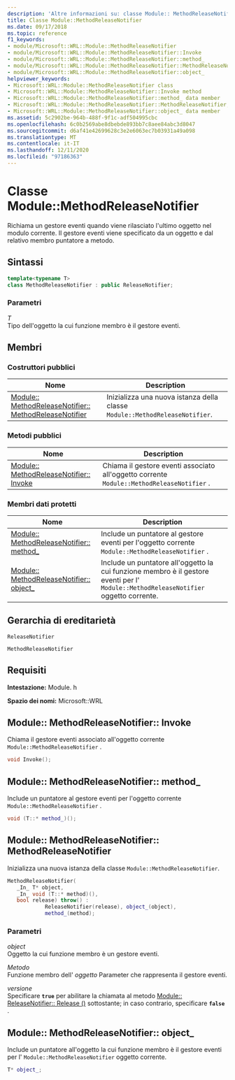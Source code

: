 ```yaml
---
description: 'Altre informazioni su: classe Module:: MethodReleaseNotifier'
title: Classe Module::MethodReleaseNotifier
ms.date: 09/17/2018
ms.topic: reference
f1_keywords:
- module/Microsoft::WRL::Module::MethodReleaseNotifier
- module/Microsoft::WRL::Module::MethodReleaseNotifier::Invoke
- module/Microsoft::WRL::Module::MethodReleaseNotifier::method_
- module/Microsoft::WRL::Module::MethodReleaseNotifier::MethodReleaseNotifier
- module/Microsoft::WRL::Module::MethodReleaseNotifier::object_
helpviewer_keywords:
- Microsoft::WRL::Module::MethodReleaseNotifier class
- Microsoft::WRL::Module::MethodReleaseNotifier::Invoke method
- Microsoft::WRL::Module::MethodReleaseNotifier::method_ data member
- Microsoft::WRL::Module::MethodReleaseNotifier::MethodReleaseNotifier, constructor
- Microsoft::WRL::Module::MethodReleaseNotifier::object_ data member
ms.assetid: 5c2902be-964b-488f-9f1c-adf504995cbc
ms.openlocfilehash: 6c0b2569abe8dbebde893bb7c8aee84abc3d8047
ms.sourcegitcommit: d6af41e42699628c3e2e6063ec7b03931a49a098
ms.translationtype: MT
ms.contentlocale: it-IT
ms.lasthandoff: 12/11/2020
ms.locfileid: "97186363"
---
```

# <a name="modulemethodreleasenotifier-class"></a>Classe Module::MethodReleaseNotifier

Richiama un gestore eventi quando viene rilasciato l'ultimo oggetto nel modulo corrente. Il gestore eventi viene specificato da un oggetto e dal relativo membro puntatore a metodo.

## <a name="syntax"></a>Sintassi

```cpp
template<typename T>
class MethodReleaseNotifier : public ReleaseNotifier;
```

### <a name="parameters"></a>Parametri

*T*<br/>
Tipo dell'oggetto la cui funzione membro è il gestore eventi.

## <a name="members"></a>Membri

### <a name="public-constructors"></a>Costruttori pubblici

Nome                                                                                                 | Description
---------------------------------------------------------------------------------------------------- | ------------------------------------------------------------------------
[Module:: MethodReleaseNotifier:: MethodReleaseNotifier](#methodreleasenotifier-methodreleasenotifier) | Inizializza una nuova istanza della classe `Module::MethodReleaseNotifier`.

### <a name="public-methods"></a>Metodi pubblici

Nome                                                                   | Description
---------------------------------------------------------------------- | -------------------------------------------------------------------------------------------
[Module:: MethodReleaseNotifier:: Invoke](#methodreleasenotifier-invoke) | Chiama il gestore eventi associato all'oggetto corrente `Module::MethodReleaseNotifier` .

### <a name="protected-data-members"></a>Membri dati protetti

Nome                                                                    | Description
----------------------------------------------------------------------- | --------------------------------------------------------------------------------------------------------------------------------
[Module:: MethodReleaseNotifier:: method_](#methodreleasenotifier-method) | Include un puntatore al gestore eventi per l'oggetto corrente `Module::MethodReleaseNotifier` .
[Module:: MethodReleaseNotifier:: object_](#methodreleasenotifier-object) | Include un puntatore all'oggetto la cui funzione membro è il gestore eventi per l' `Module::MethodReleaseNotifier` oggetto corrente.

## <a name="inheritance-hierarchy"></a>Gerarchia di ereditarietà

`ReleaseNotifier`

`MethodReleaseNotifier`

## <a name="requirements"></a>Requisiti

**Intestazione:** Module. h

**Spazio dei nomi:** Microsoft::WRL

## <a name="modulemethodreleasenotifierinvoke"></a><a name="methodreleasenotifier-invoke"></a> Module:: MethodReleaseNotifier:: Invoke

Chiama il gestore eventi associato all'oggetto corrente `Module::MethodReleaseNotifier` .

```cpp
void Invoke();
```

## <a name="modulemethodreleasenotifiermethod_"></a><a name="methodreleasenotifier-method"></a> Module:: MethodReleaseNotifier:: method_

Include un puntatore al gestore eventi per l'oggetto corrente `Module::MethodReleaseNotifier` .

```cpp
void (T::* method_)();
```

## <a name="modulemethodreleasenotifiermethodreleasenotifier"></a><a name="methodreleasenotifier-methodreleasenotifier"></a> Module:: MethodReleaseNotifier:: MethodReleaseNotifier

Inizializza una nuova istanza della classe `Module::MethodReleaseNotifier`.

```cpp
MethodReleaseNotifier(
   _In_ T* object,
   _In_ void (T::* method)(),
   bool release) throw() :
            ReleaseNotifier(release), object_(object),
            method_(method);
```

### <a name="parameters"></a>Parametri

*object*<br/>
Oggetto la cui funzione membro è un gestore eventi.

*Metodo*<br/>
Funzione membro dell' *oggetto* Parameter che rappresenta il gestore eventi.

*versione*<br/>
Specificare **`true`** per abilitare la chiamata al metodo [Module:: ReleaseNotifier:: Release ()](module-releasenotifier-class.md#releasenotifier-release) sottostante; in caso contrario, specificare **`false`** .

## <a name="modulemethodreleasenotifierobject_"></a><a name="methodreleasenotifier-object"></a> Module:: MethodReleaseNotifier:: object_

Include un puntatore all'oggetto la cui funzione membro è il gestore eventi per l' `Module::MethodReleaseNotifier` oggetto corrente.

```cpp
T* object_;
```
